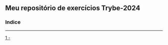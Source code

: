  ## Meu repositório de exercícios Trybe-2024 ##
 ### Indice ###
-------------------------------------------------------

[1 - ](https://github.com/Fas-DevNaWeb/Trybe-exercicios/blob/main/Importante/configuracao-WSL.js "1 - ")


 
